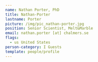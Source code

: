 ```yaml
---
name: Nathan Porter, PhD
title: Nathan-Porter
lastname: Porter
picture: /img/pic_nathan-porter.jpg
position: Senior Scientist, Melt&Marble
email: nathan.porter [at] chalmers.se
flags:
  - us United States
person-category: I Guests
template: people/profile
---
```

